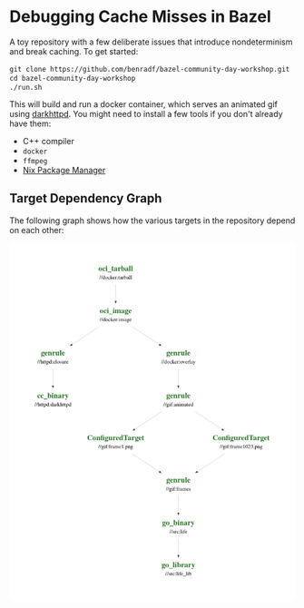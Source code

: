 # Debugging Cache Misses in Bazel

A toy repository with a few deliberate issues that introduce nondeterminism and
break caching. To get started:

```
git clone https://github.com/benradf/bazel-community-day-workshop.git
cd bazel-community-day-workshop
./run.sh
```

This will build and run a docker container, which serves an animated gif using
[darkhttpd](https://github.com/emikulic/darkhttpd). You might need to install a
few tools if you don't already have them:

- C++ compiler
- `docker`
- `ffmpeg`
- [Nix Package Manager](https://nixos.org/download)

## Target Dependency Graph

The following graph shows how the various targets in the repository depend on
each other:

![target-graph](target-graph.png)
